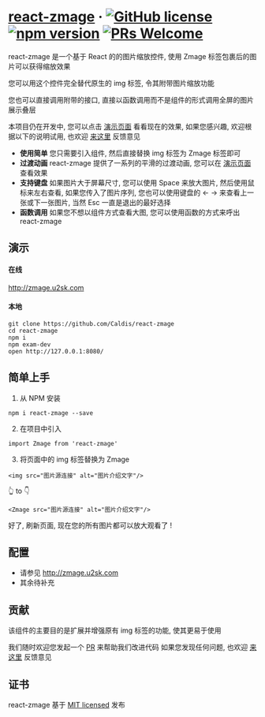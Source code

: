 #  [react-zmage](http://zmage.u2sk.com) &middot; [![GitHub license](https://img.shields.io/badge/license-MIT-blue.svg)](https://github.com/facebook/react/blob/master/LICENSE) [![npm version](https://img.shields.io/npm/v/react.svg?style=flat)](https://www.npmjs.com/package/react-zmage) [![PRs Welcome](https://img.shields.io/badge/PRs-welcome-brightgreen.svg)](CONTRIBUTING.md#pull-requests)

react-zmage 是一个基于 React 的的图片缩放控件, 使用 Zmage 标签包裹后的图片可以获得缩放效果

您可以用这个控件完全替代原生的 img 标签, 令其附带图片缩放功能

您也可以直接调用附带的接口, 直接以函数调用而不是组件的形式调用全屏的图片展示叠层

本项目仍在开发中, 您可以点击 [演示页面](http://zmage.caldis.me) 看看现在的效果, 如果您感兴趣, 欢迎根据以下的说明试用, 也欢迎 [来这里](https://github.com/Caldis/react-zmage/issues) 反馈意见

- **使用简单** 您只需要引入组件, 然后直接替换 img 标签为 Zmage 标签即可
- **过渡动画** react-zmage 提供了一系列的平滑的过渡动画, 您可以在 [演示页面](http://zmage.u2sk.com) 查看效果
- **支持键盘** 如果图片大于屏幕尺寸, 您可以使用 Space 来放大图片, 然后使用鼠标来左右查看, 如果您传入了图片序列, 您也可以使用键盘的 ← → 来查看上一张或下一张图片, 当然 Esc 一直是退出的最好选择
- **函数调用** 如果您不想以组件方式查看大图, 您可以使用函数的方式来呼出 react-zmage


## 演示
#### 在线
http://zmage.u2sk.com
#### 本地
```shell
git clone https://github.com/Caldis/react-zmage
cd react-zmage
npm i
npm exam-dev
open http://127.0.0.1:8080/
```


## 简单上手
1. 从 NPM 安装
```
npm i react-zmage --save
```
2. 在项目中引入
```
import Zmage from 'react-zmage'
```
3. 将页面中的 img 标签替换为 Zmage
```
<img src="图片源连接" alt="图片介绍文字"/>
```
👆 to 👇
```
<Zmage src="图片源连接" alt="图片介绍文字"/>
```
好了, 刷新页面, 现在您的所有图片都可以放大观看了 !


## 配置
- 请参见 http://zmage.u2sk.com
- 其余待补充


## 贡献
该组件的主要目的是扩展并增强原有 img 标签的功能, 使其更易于使用

我们随时欢迎您发起一个 [PR](https://github.com/Caldis/react-zmage/pulls) 来帮助我们改进代码
如果您发现任何问题, 也欢迎 [来这里](https://github.com/Caldis/react-zmage/issues) 反馈意见


## 证书
react-zmage 基于 [MIT licensed](./LICENSE) 发布
